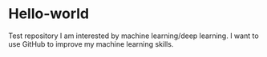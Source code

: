 # Hello-world
Test repository
I am interested by machine learning/deep learning. I want to use GitHub to improve my machine learning skills. 
